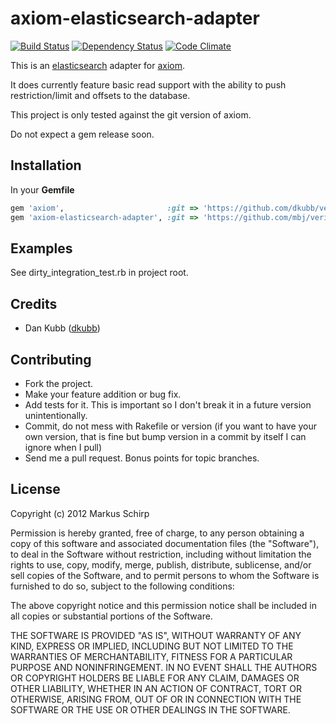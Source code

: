 axiom-elasticsearch-adapter
=============================

[![Build Status](https://secure.travis-ci.org/mbj/axiom-elasticsearch-adapter.png?branch=master)](http://travis-ci.org/mbj/veritas-elastisearch-adapter)
[![Dependency Status](https://gemnasium.com/mbj/axiom-elasticsearch-adapter.png)](https://gemnasium.com/mbj/veritas-elasticsearch-adapter)
[![Code Climate](https://codeclimate.com/github/mbj/axiom-elasticsearch-adapter.png)](https://codeclimate.com/github/mbj/veritas-elasticsearch-adapter)

This is an [elasticsearch](http://elasticsearch.org) adapter for [axiom](http://github.com/dkubb/veritas).

It does currently feature basic read support with the ability to push restriction/limit and offsets to the database.

This project is only tested against the git version of axiom.

Do not expect a gem release soon.

Installation
------------

In your **Gemfile**

``` ruby
gem 'axiom',                       :git => 'https://github.com/dkubb/veritas'
gem 'axiom-elasticsearch-adapter', :git => 'https://github.com/mbj/veritas-elasticsearch-adapter'
```

Examples
--------

See dirty_integration_test.rb in project root.

Credits
-------

* Dan Kubb ([dkubb](https://github.com/dkubb))

Contributing
-------------

* Fork the project.
* Make your feature addition or bug fix.
* Add tests for it. This is important so I don't break it in a
  future version unintentionally.
* Commit, do not mess with Rakefile or version
  (if you want to have your own version, that is fine but bump version in a commit by itself I can ignore when I pull)
* Send me a pull request. Bonus points for topic branches.

License
-------

Copyright (c) 2012 Markus Schirp

Permission is hereby granted, free of charge, to any person obtaining
a copy of this software and associated documentation files (the
"Software"), to deal in the Software without restriction, including
without limitation the rights to use, copy, modify, merge, publish,
distribute, sublicense, and/or sell copies of the Software, and to
permit persons to whom the Software is furnished to do so, subject to
the following conditions:

The above copyright notice and this permission notice shall be
included in all copies or substantial portions of the Software.

THE SOFTWARE IS PROVIDED "AS IS", WITHOUT WARRANTY OF ANY KIND,
EXPRESS OR IMPLIED, INCLUDING BUT NOT LIMITED TO THE WARRANTIES OF
MERCHANTABILITY, FITNESS FOR A PARTICULAR PURPOSE AND
NONINFRINGEMENT. IN NO EVENT SHALL THE AUTHORS OR COPYRIGHT HOLDERS BE
LIABLE FOR ANY CLAIM, DAMAGES OR OTHER LIABILITY, WHETHER IN AN ACTION
OF CONTRACT, TORT OR OTHERWISE, ARISING FROM, OUT OF OR IN CONNECTION
WITH THE SOFTWARE OR THE USE OR OTHER DEALINGS IN THE SOFTWARE.
